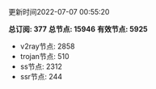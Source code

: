 更新时间2022-07-07 00:55:20

**总订阅: 377**
**总节点: 15946**
**有效节点: 5925**
- v2ray节点: 2858
- trojan节点: 510
- ss节点: 2312
- ssr节点: 244
